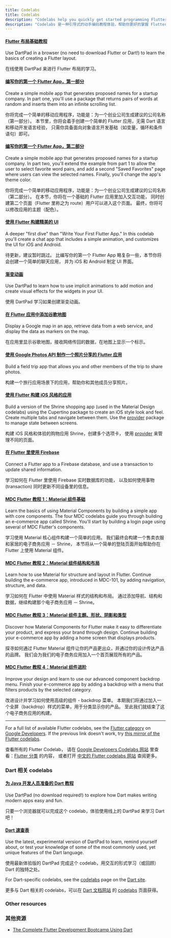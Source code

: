 ```yaml
---
title: Codelabs
title: Codelabs
description: "Codelabs help you quickly get started programming Flutter."
description: "Codelabs 是一种引导式的动手编码教程体验，帮助你更好的掌握 Flutter 编程技巧"
---
```


#### [Flutter 布局基础教程](/docs/codelabs/layout-basics)

Use DartPad in a browser (no need to download Flutter or Dart!)
to learn the basics of creating a Flutter layout.

在线使用 DartPad 来进行 Flutter 布局的学习。


#### [编写你的第一个 Flutter App，第一部分]({{site.codelabs}}/codelabs/first-flutter-app-pt1-cn/index.html)

Create a simple mobile app that generates proposed names for a startup
company. In part one, you'll use a package that returns pairs of words
at random and inserts them into an infinite scrolling list.

你将完成一个简单的移动应用程序，功能是：为一个创业公司生成建议的公司名称（第一部分）。
本节里，你将会着手创建一个简单的 Flutter 应用，无需 Dart 语言和移动开发语言经验，
只需你具备面向对象语言开发基础（如变量，循环和条件语句）即可。


#### [编写你的第一个 Flutter App，第二部分]({{site.codelabs}}/codelabs/first-flutter-app-pt2-cn/index.html)

Create a simple mobile app that generates proposed names for a startup
company. In part two, you'll extend the example from part 1 to allow
the user to select favorite word pairs, and add a second "Saved Favorites"
page where users can view the selected names.
Finally, you'll change the app's theme color.

你将完成一个简单的移动应用程序，功能是：为一个创业公司生成建议的公司名称（第二部分）。
在本节，你将在一个基础的 Flutter 应用里加入交互功能，
同时创建第二个页面（Flutter 里称之为 route）用户可以进入这个页面。
最终，你将可以修改应用的主题（配色）。


#### [使用 Flutter 构建精美的 UI]({{site.codelabs}}/codelabs/flutter-cn/index.html)

A deeper "first dive" than "Write Your First Flutter App." In this codelab
you'll create a chat app that includes a simple animation, and customizes
the UI for iOS and Android.

待更新，建议暂时跳过。
比编写你的第一个 Flutter App 略复杂一些，本节你将会创建一个简单的聊天应用，
并为 iOS 和 Android 制定 UI 界面。


#### [渐变动画](/docs/codelabs/implicit-animations)

Use DartPad to learn how to use implicit animations to add motion and create
visual effects for the widgets in your UI.

使用 DartPad 学习如果创建渐变动画。


#### [在 Flutter 应用中添加谷歌地图]({{site.codelabs}}/codelabs/google-maps-in-flutter-cn/index.html)

Display a Google map in an app, retrieve data from a web service,
and display the data as markers on the map.

在应用里显示谷歌地图，接收网络传回的数据，在地图上显示一个标示。


#### [使用 Google Photos API 制作一个照片分享的 Flutter 应用 ]({{site.codelabs}}/codelabs/google-photos-sharing-cn/index.html)

Build a field trip app that allows you and other members of the trip
to share photos.

构建一个旅行应用场景下的应用，帮助你和其他成员分享照片。


#### [使用 Flutter 构建 iOS 风格的应用]({{site.codelabs}}/codelabs/flutter-cupertino-cn/index.html)

Build a version of the Shrine shopping app (used in the Material Design
codelabs) using the Cupertino package to create an iOS style look and feel.
Create multiple tabs and navigate between them.
Use the [provider]({{site.pub}}/packages/provider) package to manage
state between screens.

构建 iOS 风格和体验的购物应用 Shrine，创建多个选项卡，
使用 [provider]({{site.pub}}/packages/provider) 来管理不同的页面。


#### [在 Flutter 里使用 Firebase]({{site.codelabs}}/codelabs/flutter-firebase-cn/index.html)

Connect a Flutter app to a Firebase database, and use a transaction to
update shared information.

学习如何在 Flutter 里使用 Firebase 实时数据库的功能，
以及如何使用事物 (transaction) 同时更新不同设备里的信息。


#### [MDC Flutter 教程 1：Material 组件基础]({{site.codelabs}}/codelabs/mdc-101-flutter-cn/index.html)

Learn the basics of using Material Components by building
a simple app with core components.  The four MDC codelabs
guide you through building an e-commerce app called Shrine.
You'll start by building a login page using several of MDC
Flutter's components.

学习使用 Material 核心组件构建一个简单的应用。
我们最终会构建一个售卖衣服和家居的电子商务应用 － Shrine，
本节将从一个简单的登陆页面开始帮助你在 Flutter 上使用 Material 组件。


#### [MDC Flutter 教程 2：Material 组件结构和布局]({{site.codelabs}}/codelabs/mdc-102-flutter-cn/index.html)

Learn how to use Material for structure and layout in Flutter.
Continue building the e-commerce app, introduced in MDC-101,
by adding navigation, structure, and data.

学习如何在 Flutter 中使用 Material 样式的结构和布局。
通过添加导航、结构和数据，继续构建那个电子商务应用 － Shrine。


#### [MDC Flutter 教程 3：Material 组件主题、形状、阴影和类型]({{site.codelabs}}/codelabs/mdc-103-flutter-cn/index.html)

Discover how Material Components for Flutter make it easy to differentiate
your product, and express your brand through design. Continue
building your e-commerce app by adding a home screen that displays products.

探寻如何通过 Flutter Material 组件让你的产品更出众，并通过你的设计传达产品的品牌。
我们会为我们的电子商务应用加入一个首页展现所有的产品。


#### [MDC Flutter 教程 4：Material 组件进阶]({{site.codelabs}}/codelabs/mdc-104-flutter-cn/index.html)

Improve your design and learn to use our advanced component backdrop menu.
Finish your e-commerce app by adding a backdrop with a menu that filters
products by the selected category.

改进设计并学习如何使用高级的组件 - backdrop 菜单。
本期我们将通过加入一个全屏（backdrop）样式的菜单，用于分类显示你的产品。
至此我们就结束了这个电子商务应用的构建。

---

For a full list of available Flutter codelabs, see the
[Flutter category]({{site.codelabs}}/?cat=Flutter)
on [Google Developers]({{site.codelabs}}).
If the previous link doesn't work, try [this
mirror of the Flutter codelabs](https://codelabs.flutter-io.cn/).

查看所有的 Flutter Codelab，
请在 [Google Developers Codelabs 网站](https://codelabs.developers.google.com) 
里查看：[Flutter 分类](https://codelabs.developers.google.com/?cat=Flutter) 的内容，
或者打开 [中文的 Flutter codelabs 网站](https://codelabs.flutter-io.cn/) 查阅更多。

### Dart 相关 codelabs

#### [为 Java 开发人员准备的 Dart 教程]({{site.codelabs}}/codelabs/from-java-to-dart-cn/index.html)

Use DartPad (no download required!) to explore how
Dart makes writing modern apps easy and fun.

只要一个浏览器就可以完成这个 codelab，体验使用线上的 DartPad 来学习 Dart 吧！


#### [Dart 速查表](/docs/codelabs/dart-cheatsheet)

Use the latest, experimental version of DartPad to learn,
remind yourself about, or test your knowledge of
some of the most commonly used, yet unique features of the Dart language.

使用最新体验版的 DartPad 完成这个 codelab，用交互的形式学习（或回顾）Dart 的独特之处。

For Dart-specific codelabs, see the
[codelabs]({{site.dart-site}}/codelabs) page on the
[Dart site]({{site.dart-site}}).

更多与 Dart 相关的 codelabs，可以在 [Dart 文档网站]({{site.dart-site}}) 的 
[codelabs]({{site.dart-site}}/codelabs) 页面获得。


### Other resources

### 其他资源

* [The Complete Flutter Development Bootcamp Using
  Dart](https://www.appbrewery.co/p/flutter-development-bootcamp-with-dart)